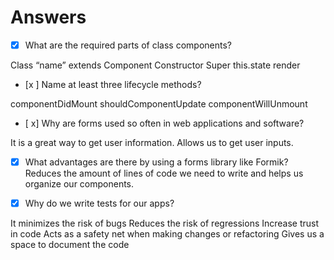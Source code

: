 # Answers

- [x] What are the required parts of class components?

Class “name” extends Component
Constructor
Super
this.state
render

- [x ] Name at least three lifecycle methods?

componentDidMount
shouldComponentUpdate
componentWillUnmount

- [ x] Why are forms used so often in web applications and software?

It is a great way to get user information. Allows us to get user inputs.

- [x] What advantages are there by using a forms library like Formik?
Reduces the amount of lines of code we need to write and helps us organize our components.
- [x] Why do we write tests for our apps?


It minimizes the risk of bugs
Reduces the risk of regressions
Increase trust in code
Acts as a safety net when making changes or refactoring
Gives us a space to document the code
